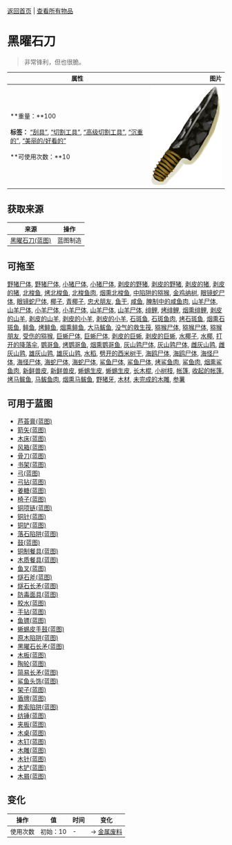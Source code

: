 [返回首页](index.md)   |  [查看所有物品](object.md)
# 黑曜石刀  
> 非常锋利，但也很脆。  
  
  属性  |   图片   
 ----  |  ----:   
 **重量：**100<br><br>**标签：**	[“刮具”](tag_Scraper.md), [“切割工具”](tag_Cutter.md), [“高级切割工具”](tag_CutterAdv.md), [“沉重的”](tag_Heavy.md), [“美丽的/好看的”](tag_Pretty.md)<br><br>**可使用次数：**10  |  ![](Sprite/ObsidianKnife.png)   
  
## 获取来源  
来源  |  操作  
----  |  ----  
[黑曜石刀(蓝图)](Bp_ObsidianKnife.md)  |  蓝图制造  
## 可拖至  
[野猪尸体](BoarCarcass.md), [野猪尸体](BoarCarcass.md), [小猪尸体](BoarCarcassPiglet.md), [小猪尸体](BoarCarcassPiglet.md), [剥皮的野猪](BoarSkinned.md), [剥皮的野猪](BoarSkinned.md), [剥皮的猪](BoarSkinnedPiglet.md), [剥皮的猪](BoarSkinnedPiglet.md), [北梭鱼](Bonefish.md), [烤北梭鱼](BonefishCooked.md), [北梭鱼肉](BonefishMeat.md), [烟熏北梭鱼](BonefishSmoked.md), [中陷阱的猕猴](CageTrapMacaque.md), [金鸡纳树](CinchonaTree.md), [眼镜蛇尸体](CobraDead.md), [眼镜蛇尸体](CobraDead.md), [椰子](Coconut.md), [青椰子](CoconutHusked.md), [忠犬朋友](DogFriend.md), [鱼干](FishDried.md), [咸鱼](FishSalted.md), [腌制中的咸鱼肉](FishSaltedDrying.md), [山羊尸体](GoatCarcassFemale.md), [山羊尸体](GoatCarcassFemale.md), [小羊尸体](GoatCarcassKid.md), [小羊尸体](GoatCarcassKid.md), [山羊尸体](GoatCarcassMale.md), [山羊尸体](GoatCarcassMale.md), [绯鲤](Goatfish.md), [烤绯鲤](GoatfishCooked.md), [烟熏绯鲤](GoatfishSmoked.md), [剥皮的山羊](GoatSkinned.md), [剥皮的山羊](GoatSkinned.md), [剥皮的小羊](GoatSkinnedKid.md), [剥皮的小羊](GoatSkinnedKid.md), [石斑鱼](Grouper.md), [石斑鱼肉](GrouperMeat.md), [烤石斑鱼](GrouperMeatCooked.md), [烟熏石斑鱼](GrouperMeatSmoked.md), [鲱鱼](Herring.md), [烤鲱鱼](HerringCooked.md), [烟熏鲱鱼](HerringSmoked.md), [大马鲅鱼](KingThreadfin.md), [没气的救生筏](LifeRaftDeflated.md), [猕猴尸体](MacaqueCarcass.md), [猕猴尸体](MacaqueCarcass.md), [猕猴朋友](MacaqueFriend.md), [受伤的猕猴](MacaqueWounded.md), [巨蜥尸体](MonitorCarcass.md), [巨蜥尸体](MonitorCarcass.md), [剥皮的巨蜥](MonitorSkinned.md), [剥皮的巨蜥](MonitorSkinned.md), [水椰子](NipaFruit.md), [水椰](NipaPalm.md), [打开的降落伞](ParachuteDeployed.md), [鹦哥鱼](ParrotFish.md), [烤鹦哥鱼](ParrotFishCooked.md), [烟熏鹦哥鱼](ParrotFishSmoked.md), [灰山鹑尸体](PartridgeDead.md), [灰山鹑尸体](PartridgeDead.md), [雌灰山鹑](PartridgeFemaleEnclosure.md), [雌灰山鹑](PartridgeFemaleLive.md), [雄灰山鹑](PartridgeMaleEnclosure.md), [雄灰山鹑](PartridgeMaleLive.md), [水稻](RicePlant.md), [劈开的西米树干](SagoSplitLog.md), [海鸥尸体](SeagullDead.md), [海鸥尸体](SeagullDead.md), [海怪尸体](SeahoundCarcass.md), [海怪尸体](SeahoundCarcass.md), [海蛇尸体](SeaKraitDead.md), [海蛇尸体](SeaKraitDead.md), [鲨鱼尸体](SharkCarcass.md), [鲨鱼尸体](SharkCarcass.md), [烤鲨鱼肉](SharkCooked.md), [鲨鱼肉](SharkMeat.md), [烟熏鲨鱼肉](SharkSmoked.md), [新鲜兽皮](SkinFresh.md), [新鲜兽皮](SkinFresh.md), [蜥蜴生皮](SkinFreshReptile.md), [蜥蜴生皮](SkinFreshReptile.md), [长木棍](StickLong.md), [小树枝](Sticks.md), [帐篷](TentDeployed.md), [收起的帐篷](TentPacked.md), [烤马鲅鱼](ThreadfinCooked.md), [马鲅鱼肉](ThreadfinMeat.md), [烟熏马鲅鱼](ThreadfinSmoked.md), [野猪牙](Tusk.md), [木材](Wood.md), [未完成的木雕](WoodCarving_Unfinished.md), [参薯](Yam.md)  
## 可用于蓝图  
- [芦荟膏(蓝图)](Bp_AloeGel.md)  
- [箭矢(蓝图)](Bp_Arrow.md)  
- [木床(蓝图)](Bp_BedWooden.md)  
- [风箱(蓝图)](Bp_Bellows.md)  
- [骨刀(蓝图)](Bp_BoneKnife.md)  
- [书架(蓝图)](Bp_Bookshelf.md)  
- [弓(蓝图)](Bp_Bow.md)  
- [弓钻(蓝图)](Bp_BowDrill.md)  
- [姜糖(蓝图)](Bp_CandiedGinger.md)  
- [椅子(蓝图)](Bp_Chair.md)  
- [铜项链(蓝图)](Bp_CopperNecklace.md)  
- [铜针(蓝图)](Bp_CopperNeedles.md)  
- [铜铲(蓝图)](Bp_CopperShovel.md)  
- [落石陷阱(蓝图)](Bp_DeadfallTrap.md)  
- [鼓(蓝图)](Bp_Drum.md)  
- [铜制餐具(蓝图)](Bp_EatingUtensilsCopper.md)  
- [木质餐具(蓝图)](Bp_EatingUtensilsWooden.md)  
- [鱼叉(蓝图)](Bp_FishingSpear.md)  
- [燧石斧(蓝图)](Bp_FlintAxe.md)  
- [燧石长矛(蓝图)](Bp_FlintSpear.md)  
- [防毒面具(蓝图)](Bp_GasMask.md)  
- [胶水(蓝图)](Bp_Glue.md)  
- [手钻(蓝图)](Bp_HandDrill.md)  
- [鱼镖(蓝图)](Bp_Harpoon.md)  
- [蜥蜴皮手鼓(蓝图)](Bp_LizardDrum.md)  
- [原木陷阱(蓝图)](Bp_LogTrap.md)  
- [黑曜石长矛(蓝图)](Bp_ObsidianSpear.md)  
- [木板(蓝图)](Bp_Planks.md)  
- [陶轮(蓝图)](Bp_PotteryWheel.md)  
- [简易长矛(蓝图)](Bp_RusticSpear.md)  
- [鲨鱼头饰(蓝图)](Bp_SharkHeadpiece.md)  
- [架子(蓝图)](Bp_Shelf.md)  
- [盾牌(蓝图)](Bp_Shield.md)  
- [套索陷阱(蓝图)](Bp_SnareTrap.md)  
- [纺锤(蓝图)](Bp_Spindle.md)  
- [夹板(蓝图)](Bp_Splint.md)  
- [木桌(蓝图)](Bp_Table.md)  
- [木钉(蓝图)](Bp_Treenails.md)  
- [木雕(蓝图)](Bp_WoodCarvings.md)  
- [木针(蓝图)](Bp_WoodenNeedles.md)  
- [木铲(蓝图)](Bp_WoodenShovel.md)  
- [木屑(蓝图)](Bp_WoodShavings.md)  
  
  
## 变化  
操作  |  值  |  时间  |  变化  
----  |  ----  |  ----  |  ----  
使用次数  |  初始：10  |  -  |  → [金属废料](MetalScrap.md)  
